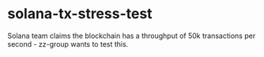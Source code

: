 # solana-tx-stress-test
Solana team claims the blockchain has a throughput of 50k transactions per second - zz-group wants to test this.
